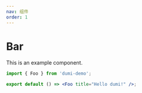 ```yaml
---
nav: 组件
order: 1
---
```


# Bar

This is an example component.

```jsx
import { Foo } from 'dumi-demo';

export default () => <Foo title="Hello dumi!" />;
```
